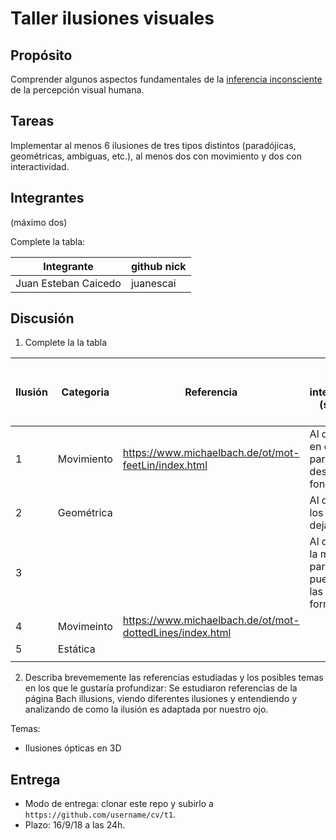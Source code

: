 # Taller ilusiones visuales

## Propósito

Comprender algunos aspectos fundamentales de la [inferencia inconsciente](https://github.com/VisualComputing/Cognitive) de la percepción visual humana.

## Tareas

Implementar al menos 6 ilusiones de tres tipos distintos (paradójicas, geométricas, ambiguas, etc.), al menos dos con movimiento y dos con interactividad.

## Integrantes
(máximo dos)

Complete la tabla:

| Integrante | github nick |
|------------|-------------|
|Juan Esteban Caicedo    |juanescai             |

## Discusión

1. Complete la la tabla

| Ilusión | Categoria | Referencia | Tipo de interactividad (si aplica) | URL código base (si aplica) |
|---------|-----------|------------|------------------------------------|-----------------------------|
|1   |Movimiento           |https://www.michaelbach.de/ot/mot-feetLin/index.html            | Al darle click en cualquier  parte desaparece el fondo                                    |                             |
|   2      |     Geométrica      |            |   Al darle click los cuadros dejan de girar                                 |                             |
|    3     |           |            | Al darle click la moneda para y se pueden ver las dos formas                                   |                             |
|     4    |      Movimeinto     | https://www.michaelbach.de/ot/mot-dottedLines/index.html           |                                |                             |
|       5  |   Estática         |            |                                    |                             |
|         |           |            |                                    |                             |

2. Describa brevememente las referencias estudiadas y los posibles temas en los que le gustaría profundizar:
Se estudiaron referencias de la página Bach illusions, viendo diferentes ilusiones y entendiendo y analizando de como la ilusión es adaptada por nuestro ojo.

Temas:
 - Ilusiones ópticas en 3D
## Entrega

* Modo de entrega: clonar este repo y subirlo a `https://github.com/username/cv/t1`.
* Plazo: 16/9/18 a las 24h.
